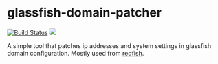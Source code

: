 # glassfish-domain-patcher

[![Build Status](https://secure.travis-ci.org/realityforge/glassfish-domain-patcher.png?branch=master)](http://travis-ci.org/realityforge/glassfish-domain-patcher)
[<img src="https://img.shields.io/maven-central/v/org.realityforge.glassfish.patcher/glassfish-domain-patcher.svg?label=latest%20release"/>](http://search.maven.org/#search%7Cga%7C1%7Cg%3A%22org.realityforge.glassfish.patcher%22%20a%3A%22glassfish-domain-patcher%22)

A simple tool that patches ip addresses and system settings in glassfish
domain configuration. Mostly used from [redfish](https://github.com/realityforge/redfish).
